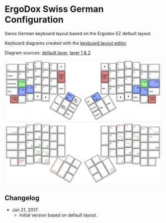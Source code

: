 # ErgoDox Swiss German Configuration

Swiss German keyboard layout based on the Ergodox EZ default layout.

Keyboard diagrams created with the [keyboard layout editor](http://www.keyboard-layout-editor.com).

Diagram sources: [default layer](keyboard-layout.json), [layer 1 & 2](keyboard-layout_1_2.json)

![Layout Layer 0](keyboard-layout.png)
![Layout Layer 1&2](keyboard-layout_1_2.png)

## Changelog
* Jan 21, 2017:
  * Initial version based on default layout.


